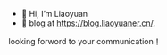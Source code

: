  - 👋 Hi, I’m Liaoyuan
- 🌱 blog at https://blog.liaoyuaner.cn/.

looking forword to your communication！

<!---
chengsecret/chengsecret is a ✨ special ✨ repository because its `README.md` (this file) appears on your GitHub profile.
You can click the Preview link to take a look at your changes.
--->
